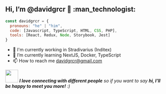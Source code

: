 <h2>  Hi, I’m @davidgrcr 👋 :man_technologist: </h2>


```javascript
const davidgrcr = {
  pronouns: "he" | "him",
  code: [Javascript, TypeScript, HTML, CSS, PHP],
  tools: [React, Redux, Node, Storybook, Jest]
}
```

- :office: I'm currently working in Stradivarius (Inditex)
- 🌱 I’m currently learning NextJS, Docker, TypeScript
- 📫 How to reach me davidgrcr@gmail.com

<img src="https://media.giphy.com/media/LnQjpWaON8nhr21vNW/giphy.gif" width="40"> <em><b>I love connecting with different people</b> so if you want to say <b>hi, I'll be happy to meet you more!</b> :)</em>


<!---

- 👋 Hi, I’m @davidgrcr
- 👀 I’m interested in ...
- 🌱 I’m currently learning ...
- 💞️ I’m looking to collaborate on ...
- 📫 How to reach me ...


davidgrcr/davidgrcr is a ✨ special ✨ repository because its `README.md` (this file) appears on your GitHub profile.
You can click the Preview link to take a look at your changes.
--->

